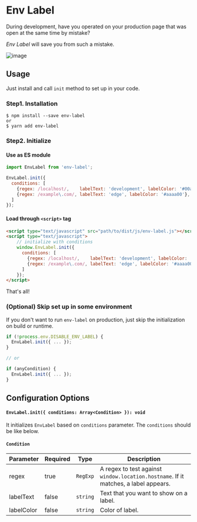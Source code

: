 # Env Label

During development, have you operated on your production page that was open at the same time by mistake?

*Env Label* will save you from such a mistake.

![image](https://user-images.githubusercontent.com/1811616/37532798-6507d982-2983-11e8-99a5-7099165ae66d.png)

## Usage

Just install and call `init` method to set up in your code.

### Step1. Installation

```shell
$ npm install --save env-label
or
$ yarn add env-label
```

### Step2. Initialize

#### Use as ES module

```javascript
import EnvLabel from 'env-label';

EnvLabel.init({
  conditions: [
    {regex: /localhost/,    labelText: 'development', labelColor: '#00aaaa'},
    {regex: /example\.com/, labelText: 'edge', labelColor: '#aaaa00'},
  ]
});
```

#### Load through `<script>` tag

```html
<script type="text/javascript" src="path/to/dist/js/env-label.js"></script>
<script type="text/javascript">
    // initialize with conditions
    window.EnvLabel.init({
      conditions: [
        {regex: /localhost/,    labelText: 'development', labelColor: '#00aaaa'},
        {regex: /example\.com/, labelText: 'edge', labelColor: '#aaaa00'},
      ]
    });
</script>
```

That's all!

### (Optional) Skip set up in some environment

If you don't want to run `env-label` on production, just skip the initialization on build or runtime.

```javascript
if (!process.env.DISABLE_ENV_LABEL) {
  EnvLabel.init({ ... });
}

// or

if (anyCondition) {
  EnvLabel.init({ ... });
}
```

## Configuration Options

#### `EnvLabel.init({ conditions: Array<Condition> }): void`

It initializes `EnvLabel` based on `conditions` parameter. The `conditions` should be like below.

#### `Condition`

Parameter | Required | Type | Description
--- | --- | --- | ---
regex | true | `RegExp` | A regex to test against `window.location.hostname`. If it matches, a label appears.
labelText | false | `string` | Text that you want to show on a label.
labelColor | false | `string` | Color of label.
